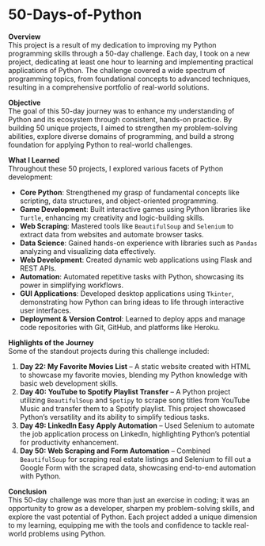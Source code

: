 # 50-Days-of-Python

**Overview**  
This project is a result of my dedication to improving my Python programming skills through a 50-day challenge. Each day, I took on a new project, dedicating at least one hour to learning and implementing practical applications of Python. The challenge covered a wide spectrum of programming topics, from foundational concepts to advanced techniques, resulting in a comprehensive portfolio of real-world solutions.  

**Objective**  
The goal of this 50-day journey was to enhance my understanding of Python and its ecosystem through consistent, hands-on practice. By building 50 unique projects, I aimed to strengthen my problem-solving abilities, explore diverse domains of programming, and build a strong foundation for applying Python to real-world challenges.  

**What I Learned**  
Throughout these 50 projects, I explored various facets of Python development:  
- **Core Python**: Strengthened my grasp of fundamental concepts like scripting, data structures, and object-oriented programming.  
- **Game Development**: Built interactive games using Python libraries like `Turtle`, enhancing my creativity and logic-building skills.  
- **Web Scraping**: Mastered tools like `BeautifulSoup` and `Selenium` to extract data from websites and automate browser tasks.  
- **Data Science**: Gained hands-on experience with libraries such as `Pandas` analyzing and visualizing data effectively.  
- **Web Development**: Created dynamic web applications using Flask and REST APIs.  
- **Automation**: Automated repetitive tasks with Python, showcasing its power in simplifying workflows.  
- **GUI Applications**: Developed desktop applications using `Tkinter`, demonstrating how Python can bring ideas to life through interactive user interfaces.  
- **Deployment & Version Control**: Learned to deploy apps and manage code repositories with Git, GitHub, and platforms like Heroku.  

**Highlights of the Journey**  
Some of the standout projects during this challenge included:  
1. **Day 22: My Favorite Movies List** – A static website created with HTML to showcase my favorite movies, blending my Python knowledge with basic web development skills.  
2. **Day 40: YouTube to Spotify Playlist Transfer** – A Python project utilizing `BeautifulSoup` and `Spotipy` to scrape song titles from YouTube Music and transfer them to a Spotify playlist. This project showcased Python’s versatility and its ability to simplify tedious tasks.  
3. **Day 49: LinkedIn Easy Apply Automation** – Used Selenium to automate the job application process on LinkedIn, highlighting Python’s potential for productivity enhancement.  
4. **Day 50: Web Scraping and Form Automation** – Combined `BeautifulSoup` for scraping real estate listings and Selenium to fill out a Google Form with the scraped data, showcasing end-to-end automation with Python.  

**Conclusion**  
This 50-day challenge was more than just an exercise in coding; it was an opportunity to grow as a developer, sharpen my problem-solving skills, and explore the vast potential of Python. Each project added a unique dimension to my learning, equipping me with the tools and confidence to tackle real-world problems using Python.  

